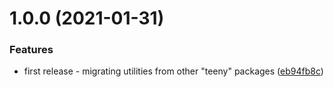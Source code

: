 # 1.0.0 (2021-01-31)

### Features

- first release - migrating utilities from other "teeny" packages ([eb94fb8c](https://github.com/aversini/teeny-js-utilities/commit/eaaa0a2803826d2051a9312f4c0e4792eb94fb8c))
